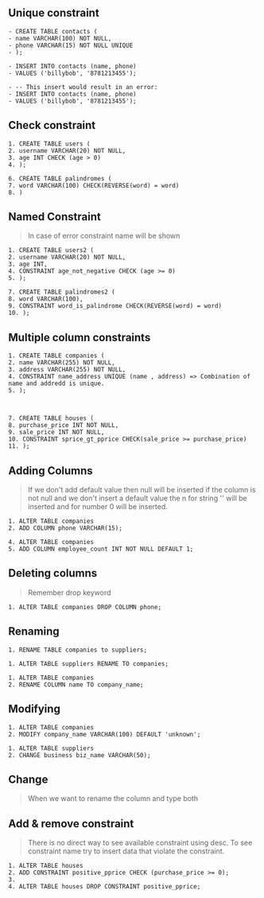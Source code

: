 ## Unique constraint

```
- CREATE TABLE contacts (
- name VARCHAR(100) NOT NULL,
- phone VARCHAR(15) NOT NULL UNIQUE
- );

- INSERT INTO contacts (name, phone)
- VALUES ('billybob', '8781213455');

- -- This insert would result in an error:
- INSERT INTO contacts (name, phone)
- VALUES ('billybob', '8781213455');
```
## Check constraint

```
1. CREATE TABLE users (
2. username VARCHAR(20) NOT NULL,
3. age INT CHECK (age > 0)
4. );

6. CREATE TABLE palindromes (
7. word VARCHAR(100) CHECK(REVERSE(word) = word)
8. )
```


## Named Constraint

> In case of error constraint name will be shown

```
1. CREATE TABLE users2 (
2. username VARCHAR(20) NOT NULL,
3. age INT,
4. CONSTRAINT age_not_negative CHECK (age >= 0)
5. );

7. CREATE TABLE palindromes2 (
8. word VARCHAR(100),
9. CONSTRAINT word_is_palindrome CHECK(REVERSE(word) = word)
10. );
```


## Multiple column constraints

```
1. CREATE TABLE companies (
2. name VARCHAR(255) NOT NULL,
3. address VARCHAR(255) NOT NULL,
4. CONSTRAINT name_address UNIQUE (name , address) => Combination of name and addredd is unique.
5. );



7. CREATE TABLE houses (
8. purchase_price INT NOT NULL,
9. sale_price INT NOT NULL,
10. CONSTRAINT sprice_gt_pprice CHECK(sale_price >= purchase_price)
11. );
```
## Adding Columns

> If we don't add default value then null will be inserted
> if the column is not null and we don't insert a default value the
> n for string '' will be inserted and for number 0 will be inserted. 

```
1. ALTER TABLE companies
2. ADD COLUMN phone VARCHAR(15);

4. ALTER TABLE companies
5. ADD COLUMN employee_count INT NOT NULL DEFAULT 1;
```

## Deleting columns

> Remember drop keyword

```
1. ALTER TABLE companies DROP COLUMN phone;
```



## Renaming

```
1. RENAME TABLE companies to suppliers;

1. ALTER TABLE suppliers RENAME TO companies;

1. ALTER TABLE companies
2. RENAME COLUMN name TO company_name;
```
## Modifying

```
1. ALTER TABLE companies
2. MODIFY company_name VARCHAR(100) DEFAULT 'unknown';

1. ALTER TABLE suppliers
2. CHANGE business biz_name VARCHAR(50);
```

## Change

> When we want to rename the column and type both
>

## Add & remove constraint

> There is no direct way to see available constraint using desc. To see constraint name try to insert data that violate the constraint.
  

```
1. ALTER TABLE houses 
2. ADD CONSTRAINT positive_pprice CHECK (purchase_price >= 0);
3. 
4. ALTER TABLE houses DROP CONSTRAINT positive_pprice;

